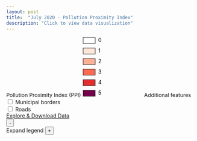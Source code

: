 ```yaml
---
layout: post
title:  "July 2020 - Pollution Proximity Index"
description: "Click to view data visualization"
---
```

<main id="map" class="map"></main>
<aside class="legend__wrapper legend__wrapper--datacommon">
  <div class="legend" style="max-height: 360px;">
    <span class="legend__title legend__title--datacommon">Pollution Proximity Index (PPI)</span>
    <svg height="160" width="160">
      <rect x="2" y="2" width="32" height="16" fill="#FFFFFF" stroke="black" stroke-width="1px" />
      <text x="42" y="14" class="legend__entry legend__entry--datacommon">0</text>
      <rect x="2" y="30" width="32" height="16" fill="#fee5da" stroke="black" stroke-width="1px"  />
      <text x="42" y="42" class="legend__entry legend__entry--datacommon">1</text>
      <rect x="2" y="58" width="32" height="16" fill="#fdae95" stroke="black" stroke-width="1px"  />
      <text x="42" y="70" class="legend__entry legend__entry--datacommon">2</text>
      <rect x="2" y="86" width="32" height="16" fill="#fd6a52" stroke="black" stroke-width="1px"  />
      <text x="42" y="98" class="legend__entry legend__entry--datacommon">3</text>
      <rect x="2" y="114" width="32" height="16" fill="#e02d2f" stroke="black" stroke-width="1px"  />
      <text x="42" y="126" class="legend__entry legend__entry--datacommon">4</text>
      <rect x="2" y="142" width="32" height="16" fill="#74004b" stroke="black" stroke-width="1px"  />
      <text x="42" y="154" class="legend__entry legend__entry--datacommon">5</text>
    </svg>
    <span class="legend__title legend__title--datacommon">Additional features</span>
    <div class="toggle__group">
      <div class="toggle__wrapper">
        <label class="toggle__switch">
          <input type="checkbox" class="toggle__input toggle__input--borders" />
          <span class="toggle__circle"></span>
        </label>
        <span class="legend__entry legend__entry--datacommon">Municipal borders</span>
      </div>
      <div class="toggle__wrapper">
        <label class="toggle__switch">
          <input type="checkbox" class="toggle__input toggle__input--roads" />
          <span class="toggle__circle"></span>
        </label>
        <span class="legend__entry legend__entry--datacommon">Roads</span>
      </div>
    </div>
    <a href="https://datacommon.mapc.org/browser/datasets/413" target="_PARENT" class="legend__title legend__title--datacommon">Explore & Download Data</a>
  </div>
  <button type="button" class="button__collapsible button__collapsible--minus">-</button>
  <div>
    <label for="button__collapsible--plus" class="maximize-instructions legend__entry legend__entry--datacommon">Expand legend</label>
    <button type="button" class="button__collapsible button__collapsible--plus">+</button>
  </div>
</aside>

<script src="{{'assets/javascripts/ppi-map.js' | absolute_url }}" type="module"></script>